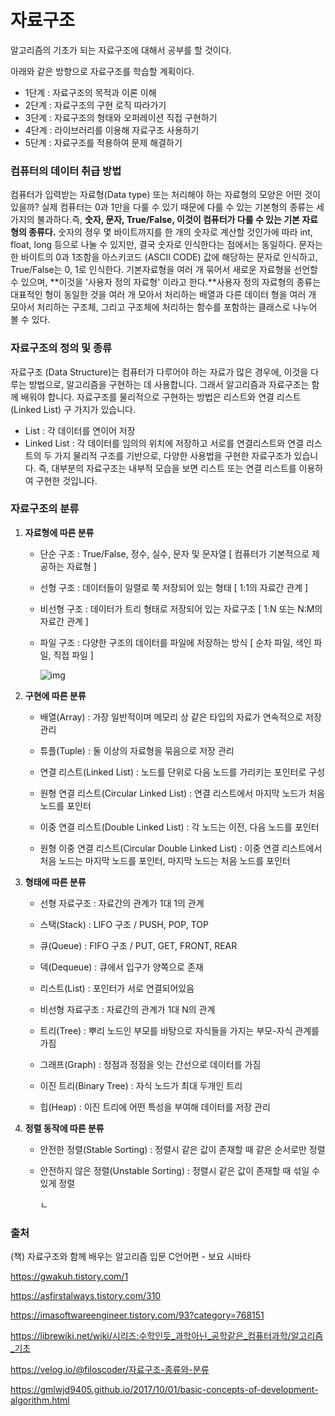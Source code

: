 # 자료구조

알고리즘의 기초가 되는 자료구조에 대해서 공부를 할 것이다.

아래와 같은 방향으로 자료구조를 학습할 계획이다.

- 1단계 : 자료구조의 목적과 이론 이해
- 2단계 : 자료구조의 구현 로직 따라가기
- 3단계 : 자료구조의 형태와 오퍼레이션 직접 구현하기
- 4단계 : 라이브러리를 이용해 자료구조 사용하기
- 5단계 : 자료구조를 적용하여 문제 해결하기

### 컴퓨터의 데이터 취급 방법

컴퓨터가 입력받는 자료형(Data type) 또는 처리해야 하는 자료형의 모양은 어떤 것이 있을까? 실제 컴퓨터는 0과 1만을 다룰 수 있기 때문에 다룰 수 있는 기본형의 종류는 세 가지의 불과하다.즉, **숫자, 문자, True/False, 이것이 컴퓨터가 다룰 수 있는 기본 자료형의 종류다.** 숫자의 졍우 몇 바이트까지를 한 개의 숫자로 계산할 것인가에 따라 int, float, long 등으로 나눌 수 있지만, 결국 숫자로 인식한다는 점에서는 동일하다. 문자는 한 바이트의 0과 1조함을 아스키코드 (ASCII CODE) 값에 해당하는 문자로 인식하고, True/False는 0, 1로 인식한다. 기본자료형을 여러 개 묶어서 새로운 자료형을 선언할 수 있으며, **이것을 '사용자 정의 자료형' 이라고 한다.**사용자 정의 자료형의 종류는 대표적인 형이 동일한 것을 여러 개 모아서 처리하는 배열과 다른 데이터 형을 여러 개 모아서 처리하는 구조체, 그리고 구조체에 처리하는 함수를 포함하는 클래스로 나누어 볼 수 있다.

### **자료구조의 정의 및 종류**

자료구조 (Data Structure)는 컴퓨터가 다루어야 하는 자료가 많은 경우에, 이것을 다루는 방법으로, 알고리즘을 구현하는 데 사용합니다. 그래서 알고리즘과 자료구조는 함께 배워야 합니다. 자료구조를 물리적으로 구현하는 방법은 리스트와 연결 리스트(Linked List) 구 가지가 있습니다.

- List : 각 데이터를 연이어 저장
- Linked List : 각 데이터를 임의의 위치에 저장하고 서로를 연결리스트와 연결 리스트의 두 가지 물리적 구조를 기반으로, 다양한 사용법을 구현한 자료구조가 있습니다. 즉, 대부분의 자료구조는 내부적 모습을 보면 리스트 또는 연결 리스트를 이용하여 구현한 것입니다.

### 자료구조의 분류

1. **자료형에 따른 분류**

   - 단순 구조 : True/False, 정수, 실수, 문자 및 문자열 [ 컴퓨터가 기본적으로 제공하는 자료형 ]

   - 선형 구조 : 데이터들이 일렬로 쭉 저장되어 있는 형태 [ 1:1의 자료간 관계 ]

   - 비선형 구조 : 데이터가 트리 형태로 저장되어 있는 자료구조 [ 1:N 또는 N:M의 자료간 관계 ]

   - 파일 구조 : 다양한 구조의 데이터를 파일에 저장하는 방식 [ 순차 파일, 색인 파일, 직접 파일 ]

     ![img](https://www.notion.so/image/https%3A%2F%2Fs3-us-west-2.amazonaws.com%2Fsecure.notion-static.com%2F1f5915f0-d790-47c3-a2f7-f91d9f4f07c7%2FUntitled.png?table=block&id=372f9104-0050-4519-aa4b-b3b5f497a580&width=940&cache=v2)

   

2. **구현에 따른 분류**

   - 배열(Array) : 가장 일반적이며 메모리 상 같은 타입의 자료가 연속적으로 저장 관리

   - 튜플(Tuple) : 둘 이상의 자료형을 묶음으로 저장 관리

   - 연결 리스트(Linked List) : 노드를 단위로 다음 노드를 가리키는 포인터로 구성

   - 원형 연결 리스트(Circular Linked List) : 연결 리스트에서 마지막 노드가 처음 노드를 포인터

   - 이중 연결 리스트(Double Linked List) : 각 노드는 이전, 다음 노드를 포인터

   - 원형 이중 연결 리스트(Circular Double Linked List) : 이중 연결 리스트에서 처음 노드는 마지막 노드를 포인터, 마지막 노드는 처음 노드를 포인터

     

3. **형태에 따른 분류**

   - 선형 자료구조 : 자료간의 관계가 1대 1의 관계

   - 스택(Stack) : LIFO 구조 / PUSH, POP, TOP

   - 큐(Queue) : FIFO 구조 / PUT, GET, FRONT, REAR

   - 덱(Dequeue) : 큐에서 입구가 양쪽으로 존재

   - 리스트(List) : 포인터가 서로 연결되어있음

   - 비선형 자료구조 : 자료간의 관계가 1대 N의 관계

   - 트리(Tree) : 뿌리 노드인 부모를 바탕으로 자식들을 가지는 부모-자식 관계를 가짐

   - 그래프(Graph) : 정점과 정점을 잇는 간선으로 데이터를 가짐

   - 이진 트리(Binary Tree) : 자식 노드가 최대 두개인 트리

   - 힙(Heap) : 이진 트리에 어떤 특성을 부여해 데이터를 저장 관리

     

4. **정렬 동작에 따른 분류**

   - 안전한 정렬(Stable Sorting) : 정렬시 같은 값이 존재할 때 같은 순서로만 정렬

   - 안전하지 않은 정렬(Unstable Sorting) : 정렬시 같은 값이 존재할 때 섞일 수 있게 정렬

     ㄴ

### 출처

(책) 자료구조와 함께 배우는 알고리즘 입문 C언어편 - 보요 시바타

https://gwakuh.tistory.com/1

https://asfirstalways.tistory.com/310

https://imasoftwareengineer.tistory.com/93?category=768151

https://librewiki.net/wiki/시리즈:수학인듯_과학아닌_공학같은_컴퓨터과학/알고리즘_기초

https://velog.io/@filoscoder/자료구조-종류와-분류

https://gmlwjd9405.github.io/2017/10/01/basic-concepts-of-development-algorithm.html